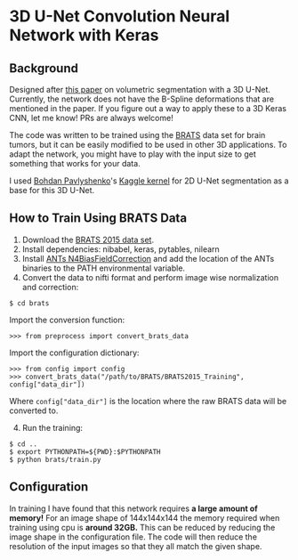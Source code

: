 # 3D U-Net Convolution Neural Network with Keras
## Background
Designed after [this paper](http://lmb.informatik.uni-freiburg.de/Publications/2016/CABR16/cicek16miccai.pdf) on 
volumetric segmentation with a 3D U-Net. Currently, the network does not have the B-Spline deformations
that are mentioned in the paper. If you figure out a way to apply these to a 3D Keras CNN, let me know! PRs are always
welcome!

The code was written to be trained using the 
[BRATS](https://sites.google.com/site/braintumorsegmentation/home/brats2015) data set for brain tumors, but it can
be easily modified to be used in other 3D applications. To adapt the network, you might have to play with the input size
to get something that works for your data.

I used [Bohdan Pavlyshenko](https://www.kaggle.com/bpavlyshenko)'s 
[Kaggle kernel](https://www.kaggle.com/bpavlyshenko/data-science-bowl-2017/nodules-segmentation) for 2D U-Net
segmentation as a base for this 3D U-Net.

## How to Train Using BRATS Data
1. Download the [BRATS 2015 data set](https://sites.google.com/site/braintumorsegmentation/home/brats2015).
2. Install dependencies: 
nibabel,
keras,
pytables,
nilearn
3. Install [ANTs N4BiasFieldCorrection](https://github.com/stnava/ANTs/releases) and add the location of the ANTs 
binaries to the PATH environmental variable.
4. Convert the data to nifti format and perform image wise normalization and correction:
```
$ cd brats
```
Import the conversion function:
```
>>> from preprocess import convert_brats_data
```
Import the configuration dictionary:
```
>>> from config import config
>>> convert_brats_data("/path/to/BRATS/BRATS2015_Training",  config["data_dir"])
```
Where ```config["data_dir"]``` is the location where the raw BRATS data will be converted to.

4. Run the training:
```
$ cd ..
$ export PYTHONPATH=${PWD}:$PYTHONPATH
$ python brats/train.py
```

## Configuration
In training I have found that this network requires **a large amount of memory!**
For an image shape of 144x144x144 the memory required when training using cpu is **around 32GB.**
This can be reduced by reducing the image shape in the configuration file.
The code will then reduce the resolution of the input images so that they all match the given shape.
